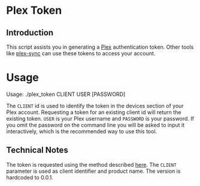 # Plex Token

## Introduction

This script assists you in generating a [Plex](https://plex.tv) authentication
token. Other tools like
[plex-sync](https://github.com/jacobwgillespie/plex-sync) can use these tokens
to access your account.

# Usage

  Usage: ./plex_token CLIENT USER [PASSWORD]

The `CLIENT` id is used to identify the token in the devices section of your
Plex account. Requesting a token for an existing client id will return the
existing token. `USER` is your Plex username and `PASSWORD` is your password. If
you omit the password on the command line you will be asked to input it
interactively, which is the recommended way to use this tool.

## Technical Notes

The token is requested using the method described
[here](https://forums.plex.tv/discussion/129922/how-to-request-a-x-plex-token-token-for-your-app/p1).
The `CLIENT` parameter is used as client identifier and product name. The
version is hardcoded to 0.0.1.

